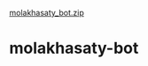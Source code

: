 [molakhasaty_bot.zip](https://github.com/user-attachments/files/20867420/molakhasaty_bot.zip)
# molakhasaty-bot
